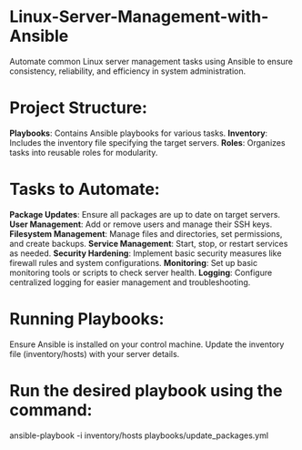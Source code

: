 # Linux-Server-Management-with-Ansible
Automate common Linux server management tasks using Ansible to ensure consistency, reliability, and efficiency in system administration.

# Project Structure:
**Playbooks**: Contains Ansible playbooks for various tasks.
**Inventory**: Includes the inventory file specifying the target servers.
**Roles**: Organizes tasks into reusable roles for modularity.

# Tasks to Automate:
**Package Updates**: Ensure all packages are up to date on target servers.
**User Management**: Add or remove users and manage their SSH keys.
**Filesystem Management**: Manage files and directories, set permissions, and create backups.
**Service Management**: Start, stop, or restart services as needed.
**Security Hardening**: Implement basic security measures like firewall rules and system configurations.
**Monitoring**: Set up basic monitoring tools or scripts to check server health.
**Logging**: Configure centralized logging for easier management and troubleshooting.

# Running Playbooks:
Ensure Ansible is installed on your control machine.
Update the inventory file (inventory/hosts) with your server details.

# Run the desired playbook using the command:
ansible-playbook -i inventory/hosts playbooks/update_packages.yml
